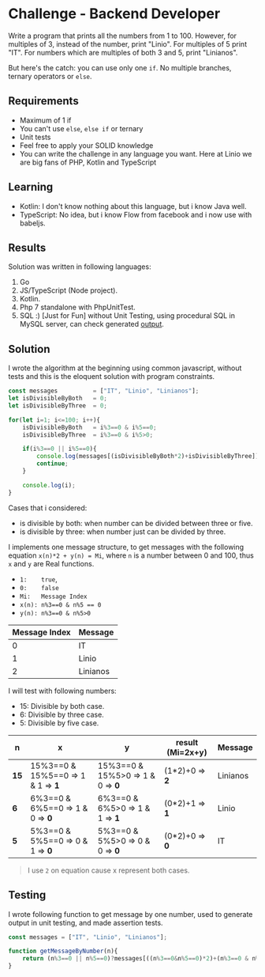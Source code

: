 # Challenge - Backend Developer
Write a program that prints all the numbers from 1 to 100. However, for
multiples of 3, instead of the number, print "Linio". For multiples of 5 print
"IT". For numbers which are multiples of both 3 and 5, print "Linianos".

But here's the catch: you can use only one `if`. No multiple branches, ternary
operators or `else`.

## Requirements
* Maximum of 1 if
* You can't use `else`, `else if` or ternary
* Unit tests
* Feel free to apply your SOLID knowledge
* You can write the challenge in any language you want. Here at Linio we are
big fans of PHP, Kotlin and TypeScript

## Learning

- Kotlin: I don't know nothing about this language, but i know Java well.
- TypeScript: No idea, but i know Flow from facebook and i now use with babeljs.

## Results

Solution was written in following languages:

1. Go
2. JS/TypeScript (Node project).
3. Kotlin.
4. Php 7 standalone with PhpUnitTest.
5. SQL :) [Just for Fun] without Unit Testing, using procedural SQL in MySQL server, can check generated [output](https://github.com/captaincode0/linio-challenge/blob/master/output.txt).

## Solution

I wrote the algorithm at the beginning using common javascript, without tests and this is the eloquent solution with program constraints.

```js
const messages          = ["IT", "Linio", "Linianos"];
let isDivisibleByBoth   = 0;
let isDivisibleByThree  = 0;

for(let i=1; i<=100; i++){
    isDivisibleByBoth   = i%3==0 & i%5==0;
    isDivisibleByThree  = i%3==0 & i%5>0;

    if(i%3==0 || i%5==0){
        console.log(messages[(isDivisibleByBoth*2)+isDivisibleByThree]);
        continue;
    }

    console.log(i);
}
```

Cases that i considered:

- is divisible by both: when number can be divided between three or five.
- is divisible by three: when number just can be divided by three.

I implements one message structure, to get messages with the following equation `x(n)*2 + y(n) = Mi`, where `n` is a number between 0 and 100, thus `x` and `y` are Real functions.

- `1:    true`,
- `0:    false`
- `Mi:   Message Index`
- `x(n): n%3==0 & n%5 == 0`
- `y(n): n%3==0 & n%5>0`

Message Index|Message
--|--
0|IT
1|Linio
2|Linianos

I will test with following numbers:

- 15: Divisible by both case.
- 6: Divisible by three case.
- 5: Divisible by five case.

n|x|y|result (Mi=2x+y)|Message
--|--|--|--|--
**15**|15%3==0 & 15%5==0 => 1 & 1 => **1** | 15%3==0 & 15%5>0 => 1 & 0 => **0** | (1*2)+0 => **2** | Linianos
**6**|6%3==0 & 6%5==0 => 1 & 0 => **0** | 6%3==0 & 6%5>0 => 1 & 1 => **1** | (0*2)+1 => **1** | Linio
**5**|5%3==0 & 5%5==0 => 0 & 1 => **0** | 5%3==0 & 5%5>0 => 0 & 0 => **0** | (0*2)+0 => **0** | IT

> I use `2` on equation cause x represent both cases.

## Testing

I wrote following function to get message by one number, used to generate output in unit testing, and made assertion tests.

```js
const messages = ["IT", "Linio", "Linianos"];

function getMessageByNumber(n){
    return (n%3==0 || n%5==0)?messages[((n%3==0&n%5==0)*2)+(n%3==0 & n%5>0)]:n;
}
```


